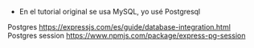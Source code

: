* En el tutorial original se usa MySQL, yo usé Postgresql

Postgres
https://expressjs.com/es/guide/database-integration.html
Postgres session
https://www.npmjs.com/package/express-pg-session